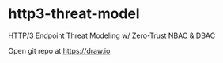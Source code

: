 # http3-threat-model
HTTP/3 Endpoint Threat Modeling w/ Zero-Trust NBAC &amp; DBAC

Open git repo at https://draw.io
